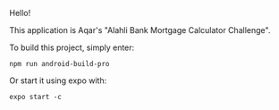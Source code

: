Hello! 

This application is Aqar's "Alahli Bank Mortgage Calculator Challenge".

To build this project, simply enter: 

`npm run android-build-pro`

Or start it using expo with: 

`expo start -c`
